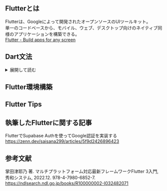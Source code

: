 ## Flutterとは
Flutterは、Googleによって開発されたオープンソースのUIツールキット。  
単一のコードベースから、モバイル、ウェブ、デスクトップ向けのネイティブ同様のアプリケーションを構築できる。  
[Flutter - Build apps for any screen](https://flutter.dev/)

## Dart文法
<details>
<summary>展開して読む</summary>
<br>

### 1. 基本構造と実行  

Dartプログラムは `main()` 関数から実行が開始される。
```dart
void main() {
  print("Hello, Dart!");
}
```
コメントは `//`  複数行コメントは `/* ... */` で記述する。  
Pythonとは違い、基本的には文の終わりに `;` を付ける。  
Dartでは、全ての値がオブジェクトとして扱われる。（`Object` クラスを継承）  

### 2. 変数

`var` 型推論により変数の型が決定される。一度型が決定されると、異なる型の値は代入できない。  
```dart
var name = "Dart"; // String型と推論される
name = 123; // エラー
```
型を明示的に指定することも可能。
```dart
String language = "Dart";
int version = 3;
```
`dynamic` はあらゆる型の値を代入可能だが、型安全性が低下する。
```dart
dynamic anything = "Hello";
anything = 100; // OK
```
初期化されていない変数のデフォルト値は `null` 。  
変数が有効な範囲は、基本的に波括弧 `{}` で囲まれたブロック内。（ローカルスコープ）
```dart
int count; // null

{
  int n = 21;
}
print(n); // エラー
```

### 3. 基本型

数値型
```dart
int integer = 123; // 整数
double point = 3.14; // 浮動小数点数
num parent = 10; // intとdoubleの親クラス
```
文字列型（シングルクォート `'...'` またはダブルクォート `"..."` で囲む）
```dart
String message = "Hello";
String response = 'Hi';
```
真偽値型
```dart
bool enabled = true;
bool isAuto = false;
```
コレクション型
```dart
// 順序あり、重複あり、インデックスで検索可
List<int> nums = [1, 2, 3];
// 順序の保証無し、重複無し
Set<String> colors = {"Red", "Green", "Blue"};
// キーと値のペアを保持する
Map<String, int> ranks = {
  "Red": 1,
  "Green": 2,
  "Blue": 3
};
```

### 4. 定数

`final` は実行時に一度だけ値を代入でき、その後は変更できない。
```dart
final String appName = "My Awesome App";
appName = "Another App"; // エラー
```
`const` はコンパイル時に値が確定するため、ビルド時点で値が決まっている必要がある。
```dart
const double pi = 3.14159;
```

### 5. 関数

関数の戻り値の型、関数名、パラメータリスト、関数本体で構成される。
```dart
int add(int a, int b) {
  return a + b;
}
```
関数本体が単一の式のみである場合、アロー構文で簡潔に書ける。
```dart
int multiply(int a, int b) => a * b;
```
戻り値が無い場合は `void` を指定する。
```dart
void printMessage(String message) {
  print(message);
}
```
名前付き引数  
`{}` で囲み、呼び出し時に引数名を指定する。順序は任意。デフォルト値を設定できる。
```dart
void enableFlags({bool bold = false, bool hidden = false}) {
  // ...
}
enebaleFlags(hidden: true); // boldはデフォルト値のfalse
```
オプション  
`[]` で囲み、オプションとする。
```dart
String say(String from, String msg, [String? device]) {}
```
無名関数（ラムダ式/クロージャ）  
名前を持たない関数で、他の関数の引数として渡したり、変数に代入したりできる。
```dart
var add = (int a, int b) {
  return a + b;
};
```

### 6. 演算子
* **算術演算子:** `+`, `-`, `*`, `/` (浮動小数点数除算), `~/` (整数除算), `%` (剰余)。
* **代入演算子:** `=`, `+=`, `-=`, `*=`, `/=`, `~/=`, `%=`。
* **null関連演算子:**
    * `??`: 左辺が `null` の場合に右辺の値を返す。(例: `String? name; print(name ?? 'Guest');`)
    * `??=`: 左辺が `null` の場合に右辺の値を代入する。(例: `int? count; count ??= 0;`)
* **条件演算子 (三項演算子):** `条件式 ? 真の場合の値 : 偽の場合の値`。
* **比較演算子:** `==` (等価), `!=` (非等価), `>`, `<`, `>=`, `<=`。
* **論理演算子:** `!` (NOT), `||` (OR), `&&` (AND)。
* **型テスト演算子:**
    * `is`: オブジェクトが指定した型である場合に `true`。
    * `is!`: オブジェクトが指定した型でない場合に `true`。
 


### 7. 制御フロー文

* **`if-else` 文:** 条件に基づいて処理を分岐する。
    ```dart
    if (score >= 80) {
      print('Great!');
    } else if (score >= 60) {
      print('Good.');
    } else {
      print('Try again.');
    }
    ```
* **ループ文:**
    * **`for` ループ:**
        ```dart
        for (int i = 0; i < 5; i++) {
          print(i);
        }
        ```
    * **`for-in` ループ:** リストやセットなどのコレクションの要素を反復処理する。
        ```dart
        var fruits = ['apple', 'banana', 'orange'];
        for (var fruit in fruits) {
          print(fruit);
        }
        ```
    * **`forEach` メソッド:** `List` などのコレクションが持つメソッドで、各要素に対して処理を行う。
        ```dart
        fruits.forEach((fruit) => print(fruit.toUpperCase()));
        ```
    * **`while` ループ:** 条件が真である間、処理を繰り返す。
        ```dart
        int count = 0;
        while (count < 3) {
          print('Count is $count');
          count++;
        }
        ```
    * **`do-while` ループ:** 処理を一度実行してから条件を評価し、真であれば繰り返す。
        ```dart
        int num = 0;
        do {
          print('Number is $num');
          num++;
        } while (num < 0); // 少なくとも一度は実行される
        ```
* **`break` と `continue`:**
    * `break`: ループ処理を中断する。
    * `continue`: 現在のループをスキップし、次のループに進みます。
* **`switch-case` 文:** 特定の値に基づいて処理を分岐する。`case` には定数式を使用する。各 `case` の最後には通常 `break` を記述します。Dart3からfall throughしなくなった。空のcaseのみfall throughする。
    ```dart
    var command = 'OPEN';
    switch (command) {
      case 'OPEN':
        print('Opening...');
        break;
      case 'CLOSED':
        print('Closing...');
        // fall throughしない
      case 'def': // これはfall throughする
      default:
        print('Unknown command');
    }
    ```

### 8. 例外処理

予期しないエラーが発生した場合の処理を記述する。

* **`throw`:** 例外を意図的に発生させる。任意のオブジェクトを `throw` できるが、`Exception` や `Error` のサブクラスが一般的。
    ```dart
    // throw FormatException('Invalid format.');
    // throw 'Something went wrong!';
    ```
* **`try-catch-finally`:**
    * `try`: 例外が発生する可能性のあるコードを記述する。
    * `on <例外型>`: 特定の型の例外をキャッチする。
    * `catch (e, s)`: `e` に例外オブジェクト、`s` にスタックトレースオブジェクトが渡される。型を指定しない `catch` はあらゆる例外をキャッチする。
    * `finally`: 例外の発生有無にかかわらず、最後に必ず実行される処理を記述する。
    ```dart
    try {
      var result = 100 ~/ 0; // ゼロ除算エラー
      print(result);
    } on IntegerDivisionByZeroException {
      print('Cannot divide by zero.');
    } catch (e, s) {
      print('An unexpected error occurred: $e');
      print('Stack trace:\n$s');
    } finally {
      print('Cleanup actions.');
    }
    ```

### 9. クラス (オブジェクト指向)

Dartはクラスベースのオブジェクト指向言語。

* **定義:** `class` キーワードを使ってクラスを定義する。
    ```dart
    class Point {
      double x = 0; // インスタンス変数（プロパティ）
      double y = 0;

      // コンストラクタ
      Point(double xValue, double yValue) {
        this.x = xValue;
        this.y = yValue;
      }

      // 名前付きコンストラクタ
      Point.origin() {
        this.x = 0;
        this.y = 0;
      }

      // メソッド
      double distanceTo(Point other) {
        var dx = x - other.x;
        var dy = y - other.y;
        return (dx * dx + dy * dy); // Math.sqrtを使いたいが、ここでは簡略化
      }
    }
    ```
* **インスタンス化:** `new` キーワードは任意。
    ```dart
    var p1 = Point(10, 20);
    var p2 = Point.origin();
    print(p1.x); // メンバーへのアクセスはドット(.)
    print(p1.distanceTo(p2));
    ```
* **コンストラクタ:** インスタンス生成時に初期化処理を行う。クラス名と同じ名前のメソッドで定義する。`this` は現在のインスタンスを指す。
    * **シンタックスシュガー:** コンストラクタの引数を直接インスタンス変数に代入できる。
        ```dart
        class Point {
          double x, y;
          Point(this.x, this.y); // this.x = x; this.y = y; と同等
        }
        ```
    * **イニシャライザリスト:** コンストラクタ本体が実行される前にインスタンス変数を初期化する。`final` 変数の初期化や、スーパークラスのコンストラクタ呼び出しなどに使う。
        ```dart
        class Rectangle {
          final double left, top, width, height;
          final double area;

          Rectangle(this.left, this.top, this.width, this.height)
              : area = width * height; // イニシャライザリスト
        }
        ```
* **Getter と Setter:** プロパティへのアクセスを制御するために、`get` と `set` キーワードを使って特別なメソッドを定義できる。
    ```dart
    class Rectangle {
      double left, top, width, height;
      Rectangle(this.left, this.top, this.width, this.height);

      double get right => left + width;
      set right(double value) => left = value - width;
    }
    ```
* **プライベートメンバー:** 変数名やメソッド名の先頭にアンダースコア `_` を付けると、そのメンバーはライブラリプライベート（同じファイル内からのみアクセス可能）になる。
* **継承 (`extends`):** あるクラスの機能を引き継いで新しいクラスを作成する。スーパークラスのコンストラクタは `super()` で呼び出す。
    ```dart
    class Animal {
      String name;
      Animal(this.name);

      void speak() {
        print('Animal sound');
      }
    }

    class Dog extends Animal {
      Dog(String name) : super(name); // スーパークラスのコンストラクタを呼び出す

      @override // メソッドのオーバーライド
      void speak() {
        print('$name says Woof!');
      }
    }
    ```
* **インターフェース (`implements`):** Dartには明示的な `interface` キーワードはない。すべてのクラスは暗黙的にインターフェースを定義する。他のクラスのインターフェースを実装するには `implements` キーワードを使用し、そのインターフェースのすべてのメソッドを実装する必要がある。
* **抽象クラス (`abstract`):** インスタンス化できないクラスで、サブクラスに共通のインターフェースや部分的な実装を提供する。抽象メソッド（本体を持たないメソッド）を持つことができる。
* **ミックスイン (`mixin`, `with`):** クラスの機能を他のクラスに「混ぜ込む」仕組み。継承と異なり、階層構造を作らずにコードを再利用できる。ミックスインとして使用するクラスは特定の制約（コンストラクタを持たないなど）がある。
    ```dart
    mixin Swimmer {
      void swim() {
        print('Swimming');
      }
    }

    class Duck with Swimmer {
      // DuckはSwimmerの機能を使える
    }
    ```

### 10. ライブラリとインポート

コードをモジュール化し、再利用するためにライブラリを使用する。

* **`import`:** 他のライブラリの機能を利用するために使用する。
    * Dart標準ライブラリ: `import 'dart:math';`
    * パッケージ (Pubリポジトリから): `import 'package:http/http.dart' as http;` (`as` でプレフィックスを指定可能)
    * ローカルファイル: `import 'src/my_utility.dart';` (相対パスまたは絶対パス)

### 11. 非同期処理

時間のかかる処理（ネットワーク通信、ファイルI/Oなど）を、メインの処理をブロックせずに行うための仕組み。

* **`Future`:** 非同期処理の最終的な結果（成功した値またはエラー）を表すオブジェクト。処理が完了すると `Future` の状態が変化する。
    ```dart
    Future<String> fetchData() {
      return Future.delayed(Duration(seconds: 2), () => 'Data fetched');
    }
    ```
* **`async` と `await`:** 非同期コードを同期的なコードのように記述しやすくするためのキーワード。
    * `async`: 関数が非同期であることを示し、`Future` を返すことを暗黙的に示す（戻り値の型は `Future<T>`）。
    * `await`: `Future` の処理が完了するまで待機する。`await` は `async` とマークされた関数内でのみ使用できる。
    ```dart
    Future<void> printData() async {
      print('Fetching data...');
      String data = await fetchData(); // fetchDataの完了を待つ
      print(data);
    }
    ```
* **`Stream`:** 一連の非同期イベントを扱うためのオブジェクト。データが断続的に複数回送られてくるような場合（ユーザーの連続したクリック、ファイルの読み込みなど）に使用する。


</details>

## Flutter環境構築

## Flutter Tips

## 執筆したFlutterに関する記事
FlutterでSupabase Authを使ってGoogle認証を実装する  
https://zenn.dev/saisana299/articles/5f9d2426896423

## 参考文献  
掌田津耶乃 著. マルチプラットフォーム対応最新フレームワークFlutter 3入門, 秀和システム, 2022.12. 978-4-7980-6852-7. https://ndlsearch.ndl.go.jp/books/R100000002-I032482071
